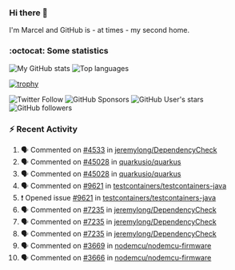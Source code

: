 ### Hi there 👋

I'm Marcel and GitHub is - at times - my second home.

<!--
**marcelstoer/marcelstoer** is a ✨ _special_ ✨ repository because its `README.md` (this file) appears on your GitHub profile.

Here are some ideas to get you started:

- 🔭 I’m currently working on ...
- 🌱 I’m currently learning ...
- 👯 I’m looking to collaborate on ...
- 🤔 I’m looking for help with ...
- 💬 Ask me about ...
- 📫 How to reach me: ...
- 😄 Pronouns: ...
- ⚡ Fun fact: ...
-->

### :octocat: Some statistics

<!-- https://github.com/anuraghazra/github-readme-stats -->

![My GitHub stats](https://github-readme-stats.vercel.app/api?username=marcelstoer&count_private=true&show_icons=true&hide_title=true)
![Top languages](https://github-readme-stats.vercel.app/api/top-langs/?username=marcelstoer&layout=compact&count_private=true&show_icons=true&hide_title=true&langs_count=10)

[![trophy](https://github-profile-trophy.vercel.app/?username=marcelstoer)](https://github.com/marcelstoer)

![Twitter Follow](https://img.shields.io/twitter/follow/frightanic?style=social)
![GitHub Sponsors](https://img.shields.io/github/sponsors/marcelstoer?style=social)
![GitHub User's stars](https://img.shields.io/github/stars/marcelstoer?style=social)
![GitHub followers](https://img.shields.io/github/followers/marcelstoer?style=social)

### :zap: Recent Activity

<!--START_SECTION:activity-->
1. 🗣 Commented on [#4533](https://github.com/jeremylong/DependencyCheck/issues/4533#issuecomment-2535197094) in [jeremylong/DependencyCheck](https://github.com/jeremylong/DependencyCheck)
2. 🗣 Commented on [#45028](https://github.com/quarkusio/quarkus/pull/45028#issuecomment-2534491545) in [quarkusio/quarkus](https://github.com/quarkusio/quarkus)
3. 🗣 Commented on [#45028](https://github.com/quarkusio/quarkus/pull/45028#issuecomment-2534155497) in [quarkusio/quarkus](https://github.com/quarkusio/quarkus)
4. 🗣 Commented on [#9621](https://github.com/testcontainers/testcontainers-java/issues/9621#issuecomment-2532183114) in [testcontainers/testcontainers-java](https://github.com/testcontainers/testcontainers-java)
5. ❗ Opened issue [#9621](https://github.com/testcontainers/testcontainers-java/issues/9621) in [testcontainers/testcontainers-java](https://github.com/testcontainers/testcontainers-java)
6. 🗣 Commented on [#7235](https://github.com/jeremylong/DependencyCheck/issues/7235#issuecomment-2531212604) in [jeremylong/DependencyCheck](https://github.com/jeremylong/DependencyCheck)
7. 🗣 Commented on [#7235](https://github.com/jeremylong/DependencyCheck/issues/7235#issuecomment-2528491243) in [jeremylong/DependencyCheck](https://github.com/jeremylong/DependencyCheck)
8. 🗣 Commented on [#7235](https://github.com/jeremylong/DependencyCheck/issues/7235#issuecomment-2527809004) in [jeremylong/DependencyCheck](https://github.com/jeremylong/DependencyCheck)
9. 🗣 Commented on [#3669](https://github.com/nodemcu/nodemcu-firmware/issues/3669#issuecomment-2527247320) in [nodemcu/nodemcu-firmware](https://github.com/nodemcu/nodemcu-firmware)
10. 🗣 Commented on [#3666](https://github.com/nodemcu/nodemcu-firmware/pull/3666#issuecomment-2527234743) in [nodemcu/nodemcu-firmware](https://github.com/nodemcu/nodemcu-firmware)
<!--END_SECTION:activity-->

